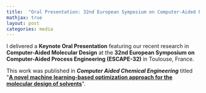 ```yaml
---
title:  "Oral Presentation: 32nd European Symposium on Computer-Aided Process Engineering (ESCAPE-32)"
mathjax: true
layout: post
categories: media
---
```


I delivered a **Keynote Oral Presentation** featuring our recent research in **Computer-Aided Molecular Design** at the **32nd European Symposium on Computer-Aided Process Engineering (ESCAPE-32)** in Toulouse, France.

This work was published in **_Computer Aided Chemical Engineering_** 
titled "**[A novel machine learning-based optimization approach for the molecular design of solvents](https://doi.org/10.1016/B978-0-323-95879-0.50247-2)**".
